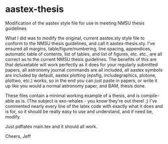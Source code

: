 # aastex-thesis
Modification of the aastex style file for use in meeting NMSU thesis guidelines

What I did was to modify the original, current aastex.sty style file
to conform to the NMSU thesis guidelines, and call it
aastex-thesis.sty. I've ensured all margins, table/figure/numbering,
line spacing, appendices, automatic table of contents, list of tables,
and list of figures, etc. etc., are all correct as to the current NMSU
thesis guidelines. The benefits of this are that deluxetable will work
perfectly as it does for your regularly submitted papers, all
astronomy journal commands are all included, all aastex symbols are
included by default, aastex plotting (epsfig, includegraphics,
plotone, plottwo, etc.) works, so in the end you can just paste in
papers, or write it up like you would a normal astronomy paper, and
BAM, thesis done.

These files contain a minimal working example of a thesis, and is
compile-able as is. (The subject is exo-whales - you know they're out
there! ;)  I've commented nearly every line of the latex code with
exactly what it does and is for, so it should be really easy to use
and understand, and if need be, modify.

Just pdflatex main.tex and it should all work.

Cheers,
Jeff

